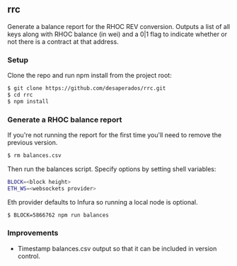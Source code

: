 ## rrc

Generate a balance report for the RHOC REV conversion. Outputs a list of all
keys along with RHOC balance (in wei) and a 0|1 flag to indicate whether or not
there is a contract at that address.

### Setup

Clone the repo and run npm install from the project root:

```bash
$ git clone https://github.com/desaperados/rrc.git
$ cd rrc
$ npm install
```

### Generate a RHOC balance report

If you're not running the report for the first time you'll need to remove the
previous version.

```bash
$ rm balances.csv
```

Then run the balances script. Specify options by setting shell variables:

```bash
BLOCK=<block height>
ETH_WS=<websockets provider>
```

Eth provider defaults to Infura so running a local node is optional.

```bash
$ BLOCK=5866762 npm run balances
```

### Improvements

* Timestamp balances.csv output so that it can be included in version control.
